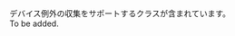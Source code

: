 <Namespace Name="Microsoft.Azure.Devices.Client.Exceptions">
  <Docs>
    <summary>デバイス例外の収集をサポートするクラスが含まれています。</summary> 
    <remarks>To be added.</remarks>
  </Docs>
</Namespace>
